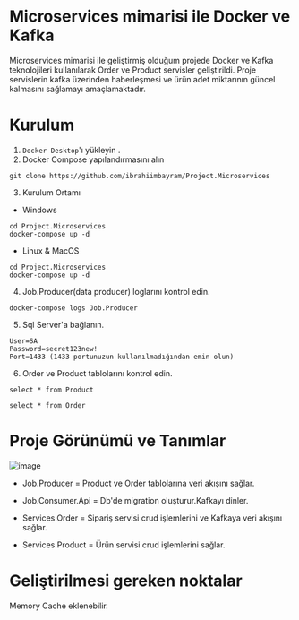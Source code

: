 # Microservices mimarisi ile Docker ve Kafka

Microservices mimarisi ile geliştirmiş olduğum projede Docker ve Kafka teknolojileri kullanılarak
Order ve Product servisler geliştirildi.
Proje servislerin kafka üzerinden haberleşmesi ve ürün adet miktarının güncel kalmasını sağlamayı amaçlamaktadır.


# Kurulum

1. `Docker Desktop`'ı yükleyin .
2. Docker Compose yapılandırmasını alın

```
git clone https://github.com/ibrahiimbayram/Project.Microservices
```


3. Kurulum Ortamı

* Windows

```
cd Project.Microservices
docker-compose up -d
```


* Linux & MacOS

```
cd Project.Microservices
docker-compose up -d
```

4. Job.Producer(data producer) loglarını kontrol edin.

```
docker-compose logs Job.Producer
```

5. Sql Server'a bağlanın.

```
User=SA
Password=secret123new!
Port=1433 (1433 portunuzun kullanılmadığından emin olun)
```

6. Order ve Product tablolarını kontrol edin.
```
select * from Product

select * from Order
```

# Proje Görünümü ve Tanımlar

![image](https://user-images.githubusercontent.com/47785669/174255939-e8dc200c-547b-499a-92f6-208fe9d1bbe1.png)

* Job.Producer = Product ve Order tablolarına veri akışını sağlar.

* Job.Consumer.Api = Db'de migration oluşturur.Kafkayı dinler.

* Services.Order = Sipariş servisi crud işlemlerini ve Kafkaya veri akışını sağlar.

* Services.Product = Ürün servisi crud işlemlerini sağlar.

# Geliştirilmesi gereken noktalar

Memory Cache eklenebilir.
